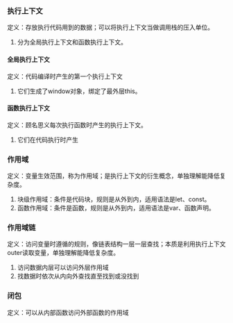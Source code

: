 ### 执行上下文
定义：存放执行代码用到的数据；可以将执行上下文当做调用栈的压入单位。
1. 分为全局执行上下文和函数执行上下文。

#### 全局执行上下文
定义：代码编译时产生的第一个执行上下文
1. 它们生成了window对象，绑定了最外层this。

#### 函数执行上下文
定义：顾名思义每次执行函数时产生的执行上下文。
1. 它们在代码执行时产生

### 作用域
定义：变量生效范围，称为作用域；是执行上下文的衍生概念，单独理解能降低复杂度。
1. 块级作用域：条件是代码块，规则是从外到内，适用语法是let、const。
2. 函数作用域：条件是函数，规则是从外到内，适用语法是var、函数声明。

### 作用域链
定义：访问变量时遵循的规则，像链表结构一层一层查找；本质是利用执行上下文outer读取变量，单独理解能降低复杂度。
1. 访问数据内层可以访问外层作用域
2. 找数据时依次从内向外查找直至找到或没找到

### 闭包
定义：可以从内部函数访问外部函数的作用域